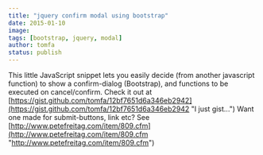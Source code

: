 ```yaml
---
title: "jquery confirm modal using bootstrap"
date: 2015-01-10
image: 
tags: [bootstrap, jquery, modal]
author: tomfa
status: publish
---
```


This little JavaScript snippet lets you easily decide (from another javascript function) to show a confirm-dialog (Bootstrap), and functions to be executed on cancel/confirm. Check it out at [https://gist.github.com/tomfa/12bf7651d6a346eb2942](https://gist.github.com/tomfa/12bf7651d6a346eb2942 "I just gist...") Want one made for submit-buttons, link etc? See [http://www.petefreitag.com/item/809.cfm](http://www.petefreitag.com/item/809.cfm "http://www.petefreitag.com/item/809.cfm")
